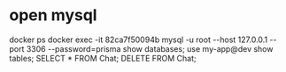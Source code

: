 # open mysql

docker ps
docker exec -it 82ca7f50094b mysql -u root --host 127.0.0.1 --port 3306 --password=prisma
show databases;
use my-app@dev
show tables;
SELECT * FROM Chat;
DELETE FROM Chat;
